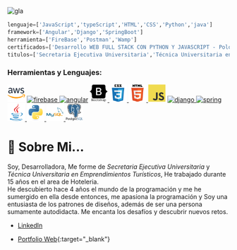  
 ![gla](https://user-images.githubusercontent.com/91395402/224195268-291d7cee-5a31-47b8-9ead-1d0eb56fb053.gif)


 ```python
lenguaje=['JavaScript','typeScript','HTML','CSS','Python','java']
framework=['Angular','Django','SpringBoot']
herramienta=['FireBase','Postman','Wamp']
certificados=['Desarrollo WEB FULL STACK CON PYTHON Y JAVASCRIPT - PoloTic Misiones','AWS - Silicom Misiones']
titulos=['Secretaria Ejecutiva Universitaria','Técnica Universitaria en Emprendimientos Turísticos']
  ```
  
<h3 align="left">Herramientas y Lenguajes:</h3>
<p align="left"> 
   
<a href="https://aws.amazon.com" target="_blank" rel="noreferrer"> <img src="https://raw.githubusercontent.com/devicons/devicon/master/icons/amazonwebservices/amazonwebservices-original-wordmark.svg" alt="aws" width="40" height="40"/></a> <a href="https://firebase.google.com/" target="_blank" rel="noreferrer"> <img src="https://www.vectorlogo.zone/logos/firebase/firebase-icon.svg" alt="firebase" width="40" height="40"/> </a>
<a href="https://angular.io" target="_blank" rel="noreferrer"> <img src="https://angular.io/assets/images/logos/angular/angular.svg" alt="angular" width="40" height="40"/></a>
<a href="https://getbootstrap.com" target="_blank" rel="noreferrer"> <img src="https://raw.githubusercontent.com/devicons/devicon/master/icons/bootstrap/bootstrap-plain-wordmark.svg" alt="bootstrap" width="40" height="40"/> </a> 
<a href="https://www.w3schools.com/css/" target="_blank" rel="noreferrer"> <img src="https://raw.githubusercontent.com/devicons/devicon/master/icons/css3/css3-original-wordmark.svg" alt="css3" width="40" height="40"/> </a> 
<a href="https://www.w3.org/html/" target="_blank" rel="noreferrer"> <img src="https://raw.githubusercontent.com/devicons/devicon/master/icons/html5/html5-original-wordmark.svg" alt="html5" width="40" height="40"/> </a>
<a href="https://developer.mozilla.org/en-US/docs/Web/JavaScript" target="_blank" rel="noreferrer"> <img src="https://raw.githubusercontent.com/devicons/devicon/master/icons/javascript/javascript-original.svg" alt="javascript" width="40" height="40"/></a>
<a href="https://www.djangoproject.com/" target="_blank" rel="noreferrer"> <img src="https://cdn.worldvectorlogo.com/logos/django.svg" alt="django" width="40" height="40"/> </a>
<a href="https://spring.io/" target="_blank" rel="noreferrer"> <img src="https://www.vectorlogo.zone/logos/springio/springio-icon.svg" alt="spring" width="40" height="40"/> </a>
<a href="https://www.java.com" target="_blank" rel="noreferrer"> <img src="https://raw.githubusercontent.com/devicons/devicon/master/icons/java/java-original.svg" alt="java" width="40" height="40"/> </a>
<a href="https://www.python.org" target="_blank" rel="noreferrer"> <img src="https://raw.githubusercontent.com/devicons/devicon/master/icons/python/python-original.svg" alt="python" width="40" height="40"/> </a>
</a> <a href="https://www.mysql.com/" target="_blank" rel="noreferrer"> <img src="https://raw.githubusercontent.com/devicons/devicon/master/icons/mysql/mysql-original-wordmark.svg" alt="mysql" width="40" height="40"/> </a> <a href="https://www.postgresql.org" target="_blank" rel="noreferrer"> <img src="https://raw.githubusercontent.com/devicons/devicon/master/icons/postgresql/postgresql-original-wordmark.svg" alt="postgresql" width="40" height="40"/> </a>
 
 </p>    
  
 # 👩 Sobre Mi... 
   
Soy, Desarrolladora, Me forme de *Secretaria Ejecutiva Universitaria* y *Técnica Universitaria en Emprendimientos Turísticos*, He trabajado durante 15 años en el area de Hoteleria.  
  He descubierto hace 4 años el mundo de la programación y me he sumergido en ella desde entonces, me apasiona la programación y
  Soy una entusiasta de los patrones de diseños, además de ser una persona sumamente autodidacta.
  Me encanta los desafíos y descubrir nuevos retos.
  
*  [LinkedIn](https://www.linkedin.com/in/gladys-angelica-ramos/)

* [Portfolio Web]( https://glaramos.github.io/Mi-Portfolio/){:target="_blank"}

